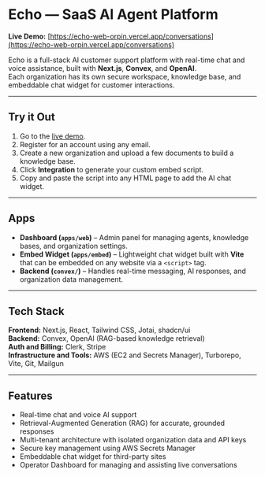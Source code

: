 # Echo — SaaS AI Agent Platform

**Live Demo:** [https://echo-web-orpin.vercel.app/conversations](https://echo-web-orpin.vercel.app/conversations)

Echo is a full-stack AI customer support platform with real-time chat and voice assistance, built with **Next.js**, **Convex**, and **OpenAI**.  
Each organization has its own secure workspace, knowledge base, and embeddable chat widget for customer interactions.

---

## Try it Out

1. Go to the [live demo](https://echo-web-orpin.vercel.app/conversations).  
2. Register for an account using any email.  
3. Create a new organization and upload a few documents to build a knowledge base.  
4. Click **Integration** to generate your custom embed script.  
5. Copy and paste the script into any HTML page to add the AI chat widget.

---

## Apps

- **Dashboard (`apps/web`)** – Admin panel for managing agents, knowledge bases, and organization settings.  
- **Embed Widget (`apps/embed`)** – Lightweight chat widget built with **Vite** that can be embedded on any website via a `<script>` tag.  
- **Backend (`convex/`)** – Handles real-time messaging, AI responses, and organization data management.

---

## Tech Stack

**Frontend:** Next.js, React, Tailwind CSS, Jotai, shadcn/ui  
**Backend:** Convex, OpenAI (RAG-based knowledge retrieval)  
**Auth and Billing:** Clerk, Stripe  
**Infrastructure and Tools:** AWS (EC2 and Secrets Manager), Turborepo, Vite, Git, Mailgun

---

## Features

- Real-time chat and voice AI support  
- Retrieval-Augmented Generation (RAG) for accurate, grounded responses  
- Multi-tenant architecture with isolated organization data and API keys  
- Secure key management using AWS Secrets Manager  
- Embeddable chat widget for third-party sites  
- Operator Dashboard for managing and assisting live conversations  
